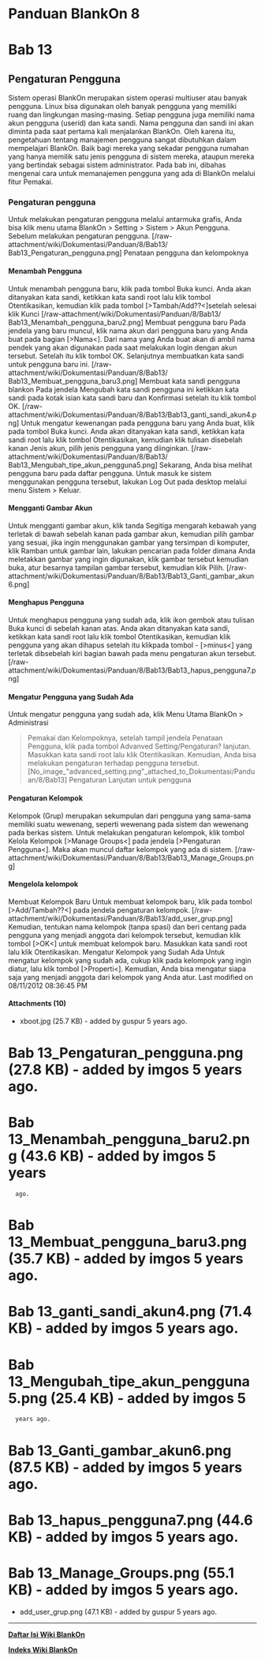 # Panduan BlankOn 8
# Bab 13
## Pengaturan Pengguna
Sistem operasi BlankOn merupakan sistem operasi multiuser atau banyak pengguna.
Linux bisa digunakan oleh banyak pengguna yang memiliki ruang dan lingkungan
masing-masing. Setiap pengguna juga memiliki nama akun pengguna (userid) dan
kata sandi. Nama pengguna dan sandi ini akan diminta pada saat pertama kali
menjalankan BlankOn.
Oleh karena itu, pengetahuan tentang manajemen pengguna sangat dibutuhkan dalam
mempelajari BlankOn. Baik bagi mereka yang sekadar pengguna rumahan yang hanya
memilik satu jenis pengguna di sistem mereka, ataupun mereka yang bertindak
sebagai sistem administrator.
Pada bab ini, dibahas mengenai cara untuk memanajemen pengguna yang ada di
BlankOn melalui fitur Pemakai.
### Pengaturan pengguna
Untuk melakukan pengaturan pengguna melalui antarmuka grafis, Anda bisa klik
menu utama BlankOn > Setting > Sistem > Akun Pengguna. Sebelum melakukan
pengaturan pengguna.
[/raw-attachment/wiki/Dokumentasi/Panduan/8/Bab13/
Bab13_Pengaturan_pengguna.png]
Penataan pengguna dan kelompoknya
#### Menambah Pengguna
Untuk menambah pengguna baru, klik pada tombol Buka kunci. Anda akan ditanyakan
kata sandi, ketikkan kata sandi root lalu klik tombol Otentikasikan, kemudian
klik pada tombol [>Tambah/Add??<]setelah selesai klik Kunci
[/raw-attachment/wiki/Dokumentasi/Panduan/8/Bab13/
Bab13_Menambah_pengguna_baru2.png]
Membuat pengguna baru
Pada jendela yang baru muncul, klik nama akun dari pengguna baru yang Anda buat
pada bagian [>Nama<]. Dari nama yang Anda buat akan di ambil nama pendek yang
akan digunakan pada saat melakukan login dengan akun tersebut. Setelah itu klik
tombol OK. Selanjutnya membuatkan kata sandi untuk pengguna baru ini.
[/raw-attachment/wiki/Dokumentasi/Panduan/8/Bab13/
Bab13_Membuat_pengguna_baru3.png]
Membuat kata sandi pengguna blankon
Pada jendela Mengubah kata sandi pengguna ini ketikkan kata sandi pada kotak
isian kata sandi baru dan Konfirmasi setelah itu klik tombol OK.
[/raw-attachment/wiki/Dokumentasi/Panduan/8/Bab13/Bab13_ganti_sandi_akun4.png]
Untuk mengatur kewenangan pada pengguna baru yang Anda buat, klik pada tombol
Buka kunci. Anda akan ditanyakan kata sandi, ketikkan kata sandi root lalu klik
tombol Otentikasikan, kemudian klik tulisan disebelah kanan Jenis akun, pilih
jenis pengguna yang diinginkan.
[/raw-attachment/wiki/Dokumentasi/Panduan/8/Bab13/
Bab13_Mengubah_tipe_akun_pengguna5.png]
Sekarang, Anda bisa melihat pengguna baru pada daftar pengguna. Untuk masuk ke
sistem menggunakan pengguna tersebut, lakukan Log Out pada desktop melalui menu
Sistem > Keluar.
#### Mengganti Gambar Akun
Untuk mengganti gambar akun, klik tanda Segitiga mengarah kebawah yang terletak
di bawah sebelah kanan pada gambar akun, kemudian pilih gambar yang sesuai,
jika ingin menggunakan gambar yang tersimpan di komputer, klik Ramban untuk
gambar lain, lakukan pencarian pada folder dimana Anda meletakkan gambar yang
ingin digunakan, klik gambar tersebut kemudian buka, atur besarnya tampilan
gambar tersebut, kemudian klik Pilih.
[/raw-attachment/wiki/Dokumentasi/Panduan/8/Bab13/Bab13_Ganti_gambar_akun6.png]
#### Menghapus Pengguna
Untuk menghapus pengguna yang sudah ada, klik ikon gembok atau tulisan Buka
kunci di sebelah kanan atas. Anda akan ditanyakan kata sandi, ketikkan kata
sandi root lalu klik tombol Otentikasikan, kemudian klik pengguna yang akan
dihapus setelah itu klikpada tombol - [>minus<] yang terletak dibsebelah kiri
bagian bawah pada menu pengaturan akun tersebut.
[/raw-attachment/wiki/Dokumentasi/Panduan/8/Bab13/Bab13_hapus_pengguna7.png]
#### Mengatur Pengguna yang Sudah Ada
Untuk mengatur pengguna yang sudah ada, klik Menu Utama BlankOn > Administrasi
> Pemakai dan Kelompoknya, setelah tampil jendela Penataan Pengguna, klik pada
tombol Advanved Setting/Pengaturan? lanjutan. Masukkan kata sandi root lalu
klik Otentikasikan. Kemudian, Anda bisa melakukan pengaturan terhadap pengguna
tersebut.
[No_image_"advanced_setting.png"_attached_to_Dokumentasi/Panduan/8/Bab13]
Pengaturan Lanjutan untuk pengguna
#### Pengaturan Kelompok
Kelompok (Grup) merupakan sekumpulan dari pengguna yang sama-sama memiliki
suatu wewenang, seperti wewenang pada sistem dan wewenang pada berkas sistem.
Untuk melakukan pengaturan kelompok, klik tombol Kelola Kelompok [>Manage
Groups<] pada jendela [>Pengaturan Pengguna<]. Maka akan muncul daftar kelompok
yang ada di sistem.
[/raw-attachment/wiki/Dokumentasi/Panduan/8/Bab13/Bab13_Manage_Groups.png]
#### Mengelola kelompok
Membuat Kelompok Baru
Untuk membuat kelompok baru, klik pada tombol [>Add/Tambah??<] pada jendela
pengaturan kelompok.
[/raw-attachment/wiki/Dokumentasi/Panduan/8/Bab13/add_user_grup.png]
Kemudian, tentukan nama kelompok (tanpa spasi) dan beri centang pada pengguna
yang menjadi anggota dari kelompok tersebut, kemudian klik tombol [>OK<] untuk
membuat kelompok baru. Masukkan kata sandi root lalu klik Otentikasikan.
Mengatur Kelompok yang Sudah Ada
Untuk mengatur kelompok yang sudah ada, cukup klik pada kelompok yang ingin
diatur, lalu klik tombol [>Properti<]. Kemudian, Anda bisa mengatur siapa saja
yang menjadi anggota dari kelompok yang Anda atur.
Last modified on 08/11/2012 08:36:45 PM
#### Attachments (10)
  * xboot.jpg​ (25.7 KB) - added by guspur 5 years ago.
# Bab 13_Pengaturan_pengguna.png​ (27.8 KB) - added by imgos 5 years ago.
# Bab 13_Menambah_pengguna_baru2.png​ (43.6 KB) - added by imgos 5 years
      ago.
# Bab 13_Membuat_pengguna_baru3.png​ (35.7 KB) - added by imgos 5 years ago.
# Bab 13_ganti_sandi_akun4.png​ (71.4 KB) - added by imgos 5 years ago.
# Bab 13_Mengubah_tipe_akun_pengguna5.png​ (25.4 KB) - added by imgos 5
      years ago.
# Bab 13_Ganti_gambar_akun6.png​ (87.5 KB) - added by imgos 5 years ago.
# Bab 13_hapus_pengguna7.png​ (44.6 KB) - added by imgos 5 years ago.
# Bab 13_Manage_Groups.png​ (55.1 KB) - added by imgos 5 years ago.
  * add_user_grup.png​ (47.1 KB) - added by guspur 5 years ago.

---
[**Daftar Isi Wiki BlankOn**](/wiki/DaftarIsi/index.html)
 
[**Indeks Wiki BlankOn**](/wiki/Indeks.html)
